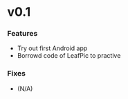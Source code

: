 v0.1
====

### Features
* Try out first Android app
* Borrowd code of LeafPic to practive

### Fixes

* (N/A)
